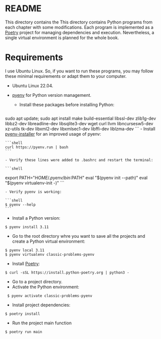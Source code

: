 # README

This directory contains the This directory contains Python programs from each chapter with some modifications. Each program is implemented as a [Poetry](https://python-poetry.org/) project for managing dependencies and execution. Nevertheless, a single virtual environment is planned for the whole book.

# Requirements

I use Ubuntu Linux. So, if you want to run these programs, you may follow these minimal requirements or adapt them to your computer.

- Ubuntu Linux 22.04.
- [pyenv](https://github.com/pyenv/pyenv) for Python version management.
    - Install these packages before installing Python:
    
    ```shell
sudo apt update; sudo apt install make build-essential libssl-dev zlib1g-dev libbz2-dev libreadline-dev libsqlite3-dev wget curl llvm 
libncursesw5-dev xz-utils tk-dev libxml2-dev libxmlsec1-dev libffi-dev liblzma-dev
    ```
    - Install [pyenv-installer](https://github.com/pyenv/pyenv-installer) for an improved usage of pyenv: 
    
    ```shell
    curl https://pyenv.run | bash
    ```
    
    - Verify these lines were added to .bashrc and restart the terminal:
    
    ```shell
export PATH="$HOME/.pyenv/bin:$PATH"
eval "$(pyenv init --path)"
eval "$(pyenv virtualenv-init -)"
    ```
    
    - Verify pyenv is working:
    
    ```shell
    $ pyenv --help
    ```
    
  - Install a Python version:
  
  ```shell
  $ pyenv install 3.11
  ```
   
  - Go to the root directory whre you want to save all the projects and create a Python virtual environment:
   
  ```shell
  $ pyenv local 3.11
  $ pyenv virtualenv classic-problems-pyenv
  ```
   
  - Install [Poetry](https://python-poetry.org/docs/#installation):
   
  ```shell
  $ curl -sSL https://install.python-poetry.org | python3 -
  ```

  - Go to a project directory.
  - Activate the Python environment:
  
  ```shell
   $ pyenv activate classic-problems-pyenv
  ```
  
  - Install project dependencies:
  
  ```shell
  $ poetry install
  ```
  
  - Run the project main function
  
  ```shell
  $ poetry run main
  ```
  